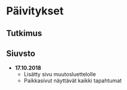 # Päivitykset

## Tutkimus

## Siuvsto

* **17.10.2018**
  * Lisätty sivu muutosluettelolle
  * Paikkasivut näyttävät kaikki tapahtumat
